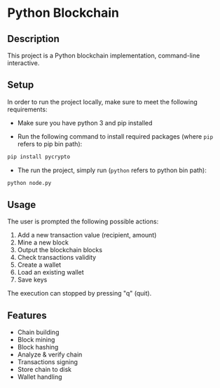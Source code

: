 # Python Blockchain

## Description

This project is a Python blockchain implementation, command-line interactive.

## Setup

In order to run the project locally, make sure to meet the following requirements:

* Make sure you have python 3 and pip installed

* Run the following command to install required packages (where `pip` refers to pip bin path):

```bash
pip install pycrypto
```

* The run the project, simply run (`python` refers to python bin path):

```bash
python node.py
```
## Usage

The user is prompted the following possible actions:

1. Add a new transaction value (recipient, amount)
2. Mine a new block
3. Output the blockchain blocks
4. Check transactions validity
5. Create a wallet
6. Load an existing wallet
7. Save keys

The execution can stopped by pressing "q" (quit).

## Features

* Chain building
* Block mining
* Block hashing
* Analyze & verify chain
* Transactions signing
* Store chain to disk
* Wallet handling